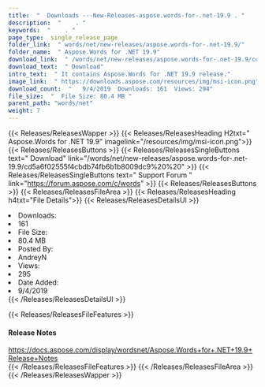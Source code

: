 ```yaml
---
title:  "  Downloads ---New-Releases-aspose.words-for-.net-19.9 . " 
description:  "    . " 
keywords:  "    . " 
page_type:  single_release_page
folder_link:  " words/net/new-releases/aspose.words-for-.net-19.9/"
folder_name:  " Aspose.Words for .NET 19.9"
download_link:  " /words/net/new-releases/aspose.words-for-.net-19.9/cd5a6f02555f4cbdb74fb6b1b8009dc9"
download_text:  " Download"
intro_text:  " It contains Aspose.Words for .NET 19.9 release."
image_link:  " https://downloads.aspose.com/resources/img/msi-icon.png"
download_count:  "   9/4/2019  Downloads: 161  Views: 294"
file_size:  "  File Size: 80.4 MB "
parent_path: "words/net"
weight: 7 
---
```


{{< Releases/ReleasesWapper >}}
  {{< Releases/ReleasesHeading H2txt=" Aspose.Words for .NET 19.9" imagelink="/resources/img/msi-icon.png">}}
  {{< Releases/ReleasesButtons >}}
    {{< Releases/ReleasesSingleButtons text=" Download" link="/words/net/new-releases/aspose.words-for-.net-19.9/cd5a6f02555f4cbdb74fb6b1b8009dc9%20%20" >}}
    {{< Releases/ReleasesSingleButtons text=" Support Forum " link="https://forum.aspose.com/c/words" >}}
  {{< Releases/ReleasesButtons >}}
  {{< Releases/ReleasesFileArea >}}
    {{< Releases/ReleasesHeading h4txt="File Details">}}
    {{< Releases/ReleasesDetailsUl >}}
             <li>Downloads:</li><li>161</li><li>File Size:</li><li>80.4 MB</li><li>Posted By:</li><li>AndreyN</li><li>Views:</li><li>295</li><li>Date Added:</li><li>9/4/2019</li>
    {{< /Releases/ReleasesDetailsUl >}}

  {{< Releases/ReleasesFileFeatures >}}
      <h4>Release Notes</h4><div><a href="https://docs.aspose.com/display/wordsnet/Aspose.Words+for+.NET+19.9+Release+Notes">https://docs.aspose.com/display/wordsnet/Aspose.Words+for+.NET+19.9+Release+Notes</a></div>
  {{< /Releases/ReleasesFileFeatures >}}
 {{< /Releases/ReleasesFileArea >}}
{{< /Releases/ReleasesWapper >}}


